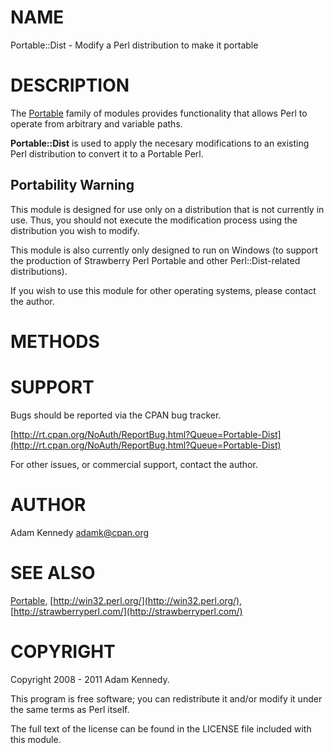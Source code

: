 # NAME

Portable::Dist - Modify a Perl distribution to make it portable

# DESCRIPTION

The [Portable](https://metacpan.org/pod/Portable) family of modules provides functionality that allows
Perl to operate from arbitrary and variable paths.

**Portable::Dist** is used to apply the necesary modifications to an
existing Perl distribution to convert it to a Portable Perl.

## Portability Warning

This module is designed for use only on a distribution that is not
currently in use. Thus, you should not execute the modification
process using the distribution you wish to modify.

This module is also currently only designed to run on Windows (to
support the production of Strawberry Perl Portable and other
Perl::Dist-related distributions).

If you wish to use this module for other operating systems, please
contact the author.

# METHODS

# SUPPORT

Bugs should be reported via the CPAN bug tracker.

[http://rt.cpan.org/NoAuth/ReportBug.html?Queue=Portable-Dist](http://rt.cpan.org/NoAuth/ReportBug.html?Queue=Portable-Dist)

For other issues, or commercial support, contact the author.

# AUTHOR

Adam Kennedy <adamk@cpan.org>

# SEE ALSO

[Portable](https://metacpan.org/pod/Portable), [http://win32.perl.org/](http://win32.perl.org/), [http://strawberryperl.com/](http://strawberryperl.com/)

# COPYRIGHT

Copyright 2008 - 2011 Adam Kennedy.

This program is free software; you can redistribute
it and/or modify it under the same terms as Perl itself.

The full text of the license can be found in the
LICENSE file included with this module.
